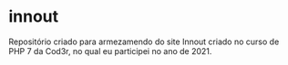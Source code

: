 # innout
 Repositório criado para armezamendo do site Innout criado no curso de PHP 7 da Cod3r, no qual eu participei no ano de 2021.
